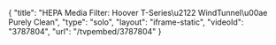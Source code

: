 {
    "title": "HEPA Media Filter: Hoover T-Series\u2122 WindTunnel\u00ae Purely Clean",
    "type": "solo",
    "layout": "iframe-static",
    "videoId": "3787804",
    "url": "\/tvpembed\/3787804"
}